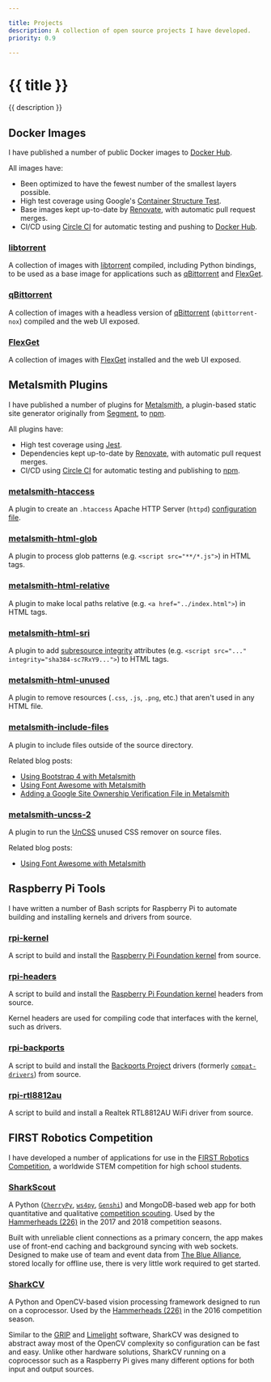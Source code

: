 ```yaml
---

title: Projects
description: A collection of open source projects I have developed.
priority: 0.9

---
```


# {{ title }}

{{ description }}

## <i class="fab fa-docker"></i> Docker Images

I have published a number of public Docker images to [Docker Hub](https://hub.docker.com/u/emmercm).

All images have:

* Been optimized to have the fewest number of the smallest layers possible.
* High test coverage using Google's [Container Structure Test](https://github.com/GoogleContainerTools/container-structure-test).
* Base images kept up-to-date by [Renovate](https://renovatebot.com/), with automatic pull request merges.
* CI/CD using [Circle CI](https://circleci.com/) for automatic testing and pushing to [Docker Hub](https://hub.docker.com/u/emmercm).

### [libtorrent](https://github.com/emmercm/docker-libtorrent)

A collection of images with [libtorrent](https://www.libtorrent.org/) compiled, including Python bindings, to be used as a base image for applications such as [qBittorrent](https://github.com/emmercm/docker-qbittorrent) and [FlexGet](https://github.com/emmercm/docker-qbittorrent).

### [qBittorrent](https://github.com/emmercm/docker-qbittorrent)

A collection of images with a headless version of [qBittorrent](https://www.qbittorrent.org/) (`qbittorrent-nox`) compiled and the web UI exposed.

### [FlexGet](https://github.com/emmercm/docker-flexget)

A collection of images with [FlexGet](https://flexget.com/) installed and the web UI exposed.

## <i class="fab fa-node-js"></i> Metalsmith Plugins

I have published a number of plugins for [Metalsmith](https://metalsmith.io/), a plugin-based static site generator originally from [Segment](https://segment.com/), to [npm](https://www.npmjs.com/settings/emmercm/packages).

All plugins have:

* High test coverage using [Jest](https://jestjs.io/).
* Dependencies kept up-to-date by [Renovate](https://renovatebot.com/), with automatic pull request merges.
* CI/CD using [Circle CI](https://circleci.com/) for automatic testing and publishing to [npm](https://www.npmjs.com/settings/emmercm/packages).

### [metalsmith-htaccess](https://github.com/emmercm/metalsmith-htaccess)

A plugin to create an `.htaccess` Apache HTTP Server (`httpd`) [configuration file](https://httpd.apache.org/docs/current/howto/htaccess.html).

### [metalsmith-html-glob](https://github.com/emmercm/metalsmith-html-glob)

A plugin to process glob patterns (e.g. `<script src="**/*.js">`) in HTML tags.

### [metalsmith-html-relative](https://github.com/emmercm/metalsmith-html-relative)

A plugin to make local paths relative (e.g. `<a href="../index.html">`) in HTML tags.

### [metalsmith-html-sri](https://github.com/emmercm/metalsmith-html-sri)

A plugin to add [subresource integrity](https://developer.mozilla.org/en-US/docs/Web/Security/Subresource_Integrity) attributes (e.g. `<script src="..." integrity="sha384-sc7RxY9...">`) to HTML tags.

### [metalsmith-html-unused](https://github.com/emmercm/metalsmith-html-unused)

A plugin to remove resources (`.css`, `.js`, `.png`, etc.) that aren't used in any HTML file.

### [metalsmith-include-files](https://github.com/emmercm/metalsmith-include-files)

A plugin to include files outside of the source directory.

Related blog posts:

* [Using Bootstrap 4 with Metalsmith](/blog/using-bootstrap-4-with-metalsmith)
* [Using Font Awesome with Metalsmith](/blog/using-font-awesome-with-metalsmith)
* [Adding a Google Site Ownership Verification File in Metalsmith](/blog/adding-a-google-site-ownership-verification-file-in-metalsmith)

### [metalsmith-uncss-2](https://github.com/emmercm/metalsmith-uncss-2)

A plugin to run the [UnCSS](https://github.com/uncss/uncss) unused CSS remover on source files.

Related blog posts:

* [Using Font Awesome with Metalsmith](/blog/using-font-awesome-with-metalsmith)

## <i class="fab fa-raspberry-pi"></i> Raspberry Pi Tools

I have written a number of Bash scripts for Raspberry Pi to automate building and installing kernels and drivers from source.

### [rpi-kernel](https://github.com/emmercm/rpi-kernel)

A script to build and install the [Raspberry Pi Foundation kernel](https://github.com/raspberrypi/linux) from source.

### [rpi-headers](https://github.com/emmercm/rpi-headers)

A script to build and install the [Raspberry Pi Foundation kernel](https://github.com/raspberrypi/linux) headers from source.

Kernel headers are used for compiling code that interfaces with the kernel, such as drivers.

### [rpi-backports](https://github.com/emmercm/rpi-backports)

A script to build and install the [Backports Project](https://backports.wiki.kernel.org/index.php/Main_Page) drivers (formerly [`compat-drivers`](https://backports.wiki.kernel.org/index.php/Documentation/compat-drivers)) from source.

### [rpi-rtl8812au](https://github.com/emmercm/rpi-rtl8812au)

A script to build and install a Realtek RTL8812AU WiFi driver from source.

## <i class="far fa-robot"></i> FIRST Robotics Competition

I have developed a number of applications for use in the [FIRST Robotics Competition](https://www.firstinspires.org/robotics/frc), a worldwide STEM competition for high school students.

### [SharkScout](https://github.com/hammerhead226/SharkScout)

A Python ([`CherryPy`](https://cherrypy.org/), [`ws4py`](https://ws4py.readthedocs.io/en/latest/), [`Genshi`](https://genshi.edgewall.org/)) and MongoDB-based web app for both quantitative and qualitative [competition scouting](http://www.team358.org/files/scouting/). Used by the [Hammerheads (226)](http://hammerhead226.org/) in the 2017 and 2018 competition seasons.

Built with unreliable client connections as a primary concern, the app makes use of front-end caching and background syncing with web sockets. Designed to make use of team and event data from [The Blue Alliance](https://www.thebluealliance.com/), stored locally for offline use, there is very little work required to get started.

### [SharkCV](https://github.com/hammerhead226/SharkCV)

A Python and OpenCV\-based vision processing framework designed to run on a coprocessor. Used by the [Hammerheads (226)](http://hammerhead226.org/) in the 2016 competition season.

Similar to the [GRIP](https://wpiroboticsprojects.github.io/GRIP) and [Limelight](https://limelightvision.io/) software, SharkCV was designed to abstract away most of the OpenCV complexity so configuration can be fast and easy. Unlike other hardware solutions, SharkCV running on a coprocessor such as a Raspberry Pi gives many different options for both input and output sources.
